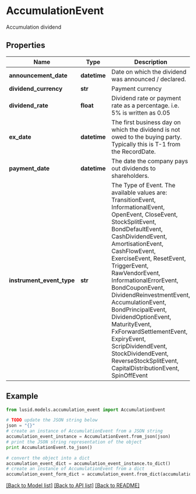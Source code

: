 # AccumulationEvent

Accumulation dividend

## Properties
Name | Type | Description | Notes
------------ | ------------- | ------------- | -------------
**announcement_date** | **datetime** | Date on which the dividend was announced / declared. | [optional] 
**dividend_currency** | **str** | Payment currency | 
**dividend_rate** | **float** | Dividend rate or payment rate as a percentage.  i.e. 5% is written as 0.05 | 
**ex_date** | **datetime** | The first business day on which the dividend is not owed to the buying party.  Typically this is T-1 from the RecordDate. | 
**payment_date** | **datetime** | The date the company pays out dividends to shareholders. | 
**instrument_event_type** | **str** | The Type of Event. The available values are: TransitionEvent, InformationalEvent, OpenEvent, CloseEvent, StockSplitEvent, BondDefaultEvent, CashDividendEvent, AmortisationEvent, CashFlowEvent, ExerciseEvent, ResetEvent, TriggerEvent, RawVendorEvent, InformationalErrorEvent, BondCouponEvent, DividendReinvestmentEvent, AccumulationEvent, BondPrincipalEvent, DividendOptionEvent, MaturityEvent, FxForwardSettlementEvent, ExpiryEvent, ScripDividendEvent, StockDividendEvent, ReverseStockSplitEvent, CapitalDistributionEvent, SpinOffEvent | 

## Example

```python
from lusid.models.accumulation_event import AccumulationEvent

# TODO update the JSON string below
json = "{}"
# create an instance of AccumulationEvent from a JSON string
accumulation_event_instance = AccumulationEvent.from_json(json)
# print the JSON string representation of the object
print AccumulationEvent.to_json()

# convert the object into a dict
accumulation_event_dict = accumulation_event_instance.to_dict()
# create an instance of AccumulationEvent from a dict
accumulation_event_form_dict = accumulation_event.from_dict(accumulation_event_dict)
```
[[Back to Model list]](../README.md#documentation-for-models) [[Back to API list]](../README.md#documentation-for-api-endpoints) [[Back to README]](../README.md)


